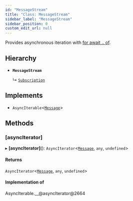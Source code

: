 ```yaml
---
id: "MessageStream"
title: "Class: MessageStream"
sidebar_label: "MessageStream"
sidebar_position: 0
custom_edit_url: null
---
```


Provides asynchronous iteration with
[for await .. of](https://developer.mozilla.org/en-US/docs/Web/JavaScript/Reference/Statements/for-await...of).

## Hierarchy

- **`MessageStream`**

  ↳ [`Subscription`](Subscription.md)

## Implements

- `AsyncIterable`<[`Message`](../interfaces/Message.md)\>

## Methods

### [asyncIterator]

▸ **[asyncIterator]**(): `AsyncIterator`<[`Message`](../interfaces/Message.md), `any`, `undefined`\>

#### Returns

`AsyncIterator`<[`Message`](../interfaces/Message.md), `any`, `undefined`\>

#### Implementation of

AsyncIterable.\_\_@asyncIterator@2664
